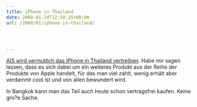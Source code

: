 ```yaml
---
title: iPhone in Thailand
date: 2008-01-24T12:58:15+00:00
url: /2008/01/iphone-in-thailand/




---
```

[<span class="caps">AIS</span> wird vermutlich das iPhone in Thailand vertreiben][1]. Habe mir sagen lassen, dass es sich dabei um ein weiteres Produkt aus der Reihe der Produkte von Apple handelt, für das man viel zahlt, wenig erhält aber verdammt cool ist und von allen bewundert wird.

In Bangkok kann man das Teil auch heute schon vertragsfrei kaufen. Keine gro?e Sache.

 [1]: http://ca.reuters.com/article/technologyNews/idCABKK167320080121
